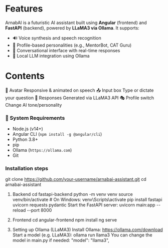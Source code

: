 # Features 

ArnabAI is a futuristic AI assistant built using **Angular** (frontend) and **FastAPI** (backend), powered by **LLaMA3 via Ollama**. It supports:
- 🔊 Voice synthesis and speech recognition
- 🤖 Profile-based personalities (e.g., MentorBot, CAT Guru)
- 💬 Conversational interface with real-time responses
- 🧠 Local LLM integration using Ollama

# Contents

👤 Avatar	Responsive & animated on speech
📤 Input box	Type or dictate your question
🧠 Responses	Generated via LLaMA3 API
🎭 Profile switch	Change AI tone/personality

### 🧱 System Requirements

- Node.js (v14+)
- Angular CLI (`npm install -g @angular/cli`)
- Python 3.8+
- pip
- Ollama (`https://ollama.com`)
- Git

### Installation steps 

git clone https://github.com/your-username/arnabai-assistant.git
cd arnabai-assistant

1. Backend
    cd fastapi-backend
    python -m venv venv
    source venv/bin/activate  # On Windows: venv\Scripts\activate
    pip install fastapi uvicorn requests pydantic
    Start the FastAPI server: uvicorn main:app --reload --port 8000

2. Frontend
    cd angular-frontend
    npm install
    ng serve

3. Setting up Ollama (LLaMA3)
    Install Ollama: https://ollama.com/download
    Start a model (e.g. LLaMA3): ollama run llama3
    You can change the model in main.py if needed: "model": "llama3",



